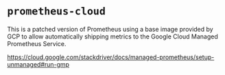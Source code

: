 # `prometheus-cloud`
This is a patched version of Prometheus using a base image provided by GCP to allow automatically
shipping metrics to the Google Cloud Managed Prometheus Service.

https://cloud.google.com/stackdriver/docs/managed-prometheus/setup-unmanaged#run-gmp
